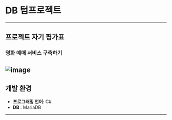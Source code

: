 # DB 텀프로젝트
---

## 프로젝트 자기 평가표
### 영화 예매 서비스 구축하기
![image](https://github.com/user-attachments/assets/a7f407c8-c61f-4e9a-b11a-02ed4758cc7d)
---

## 개발 환경
- **프로그래밍 언어**: C#
- **DB** : MariaDB

---
